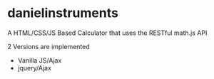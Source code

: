# danielinstruments
A HTML/CSS/JS Based Calculator that uses the RESTful math.js API

2 Versions are implemented
  - Vanilla JS/Ajax
  - jquery/Ajax
